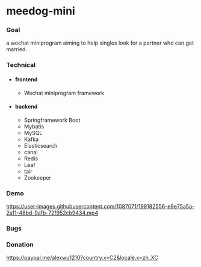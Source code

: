 # meedog-mini #
### Goal ###
a wechat miniprogram aiming to help singles look for a partner who can get married.
### Technical ###
- #### frontend ####
  - Wechat miniprogram framework
- #### backend ####
  - Springframework Boot
  - Mybatis
  - MySQL
  - Kafka
  - Elasticsearch
  - canal
  - Redis
  - Leaf
  - tair 
  - Zookeeper
 ### Demo ###
 https://user-images.githubusercontent.com/1087071/199182556-e9e75a5a-2a11-48bd-9afb-72f952cb9434.mp4

### Bugs ###

### Donation ###
https://paypal.me/alexwu1210?country.x=C2&locale.x=zh_XC
